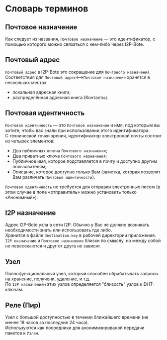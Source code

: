 # Словарь терминов

## Почтовое назначение

Как следует из названия, `Почтовое назначение` — это идентификатор, с помощью которого можно связаться с кем-либо через I2P-Bote.

## Почтовый адрес

`Почтовый адрес` в I2P-Bote это сокращение для `Почтового назначения`.  
Соответствия для `Почтовый адрес`<-->`Почтовое назначение` хранятся в нескольких местах:

- локальная адресная книга;
- распределённая адресная книга (Контакты).

## Почтовая идентичность

`Почтовая идентичность` — это `Почтовое назначение` и имя, под которым вы хотите, чтобы вас знали при использовании этого идентификатора.   
С технической точки зрения, идентификатор электронной почты состоит из четырех элементов:

* Два публичных ключа `Почтового назначения`;
* Два приватных ключа `Почтового назначения`;
* Публичное имя, которое подставляется в почту и доступно другим пользователям;
* Описание, которое доступно только Вам (заметка, которая позволит Вам различать `Почтовые идентичности`).

`Почтовая идентичность` не требуется для отправки электронных писем (в этом случае в поле «отправитель» можно установить только «Анонимный»).

## I2P назначение

Адрес I2P-Bote узла в сети I2P. Обычно у Вас не должно возникать необходимости знать или использовать где либо.   
Хранится в файле `destination.key` в рабочей директории приложения.  
`I2P назначение` и `Почтовое назначение` близки по смыслу, но между собой не пересекаются и друг от друга не зависят.

## Узел

Полнофункциональный узел, который способен обрабатывать запросы на хранение, получени, удаление, и т.д.  
По `I2P назначениям` этих узлов определяется "близость" узлов к DHT-ключам.

## Реле (Пир)

Узел с большой доступностью в течении ближайшего времени (не менее 18 часов за последние 24 часа).  
Используются как посредники для анонимизированой передачи пакетов к `Узлам`.

